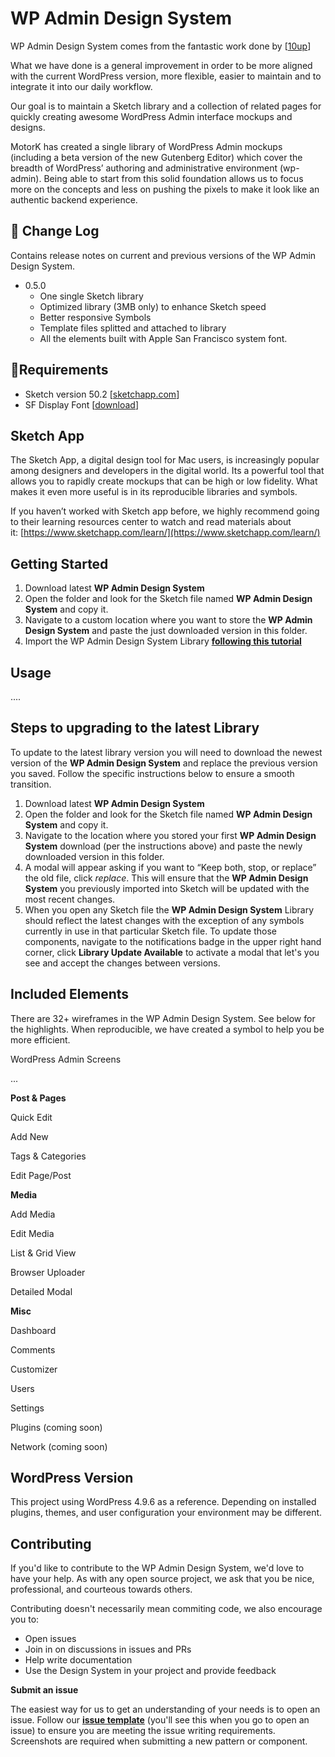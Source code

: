 # WP Admin Design System

WP Admin Design System comes from the fantastic work done by [[10up](https://github.com/10up/SketchPress)]

What we have done is a general improvement in order to be more aligned with the current WordPress version, more flexible, easier to maintain and to integrate it into our daily workflow.

Our goal is to maintain a Sketch library and a collection of related pages for quickly creating awesome WordPress Admin interface mockups and designs.

MotorK has created a single library of WordPress Admin mockups (including a beta version of the new Gutenberg Editor) which cover the breadth of WordPress’ authoring and administrative environment (wp-admin). Being able to start from this solid foundation allows us to focus more on the concepts and less on pushing the pixels to make it look like an authentic backend experience.


## **📝 Change Log**

Contains release notes on current and previous versions of the WP Admin Design System.

- 0.5.0
  - One single Sketch library
  - Optimized library (3MB only) to enhance Sketch speed
  - Better responsive Symbols
  - Template files splitted and attached to library
  - All the elements built with Apple San Francisco system font.


## 🚦Requirements

- Sketch version 50.2 [[sketchapp.com](https://www.sketchapp.com)]
- SF Display Font [[download](https://developer.apple.com/fonts/)]


## Sketch App

The Sketch App, a digital design tool for Mac users, is increasingly popular among designers and developers in the digital world. Its a powerful tool that allows you to rapidly create mockups that can be high or low fidelity. What makes it even more useful is in its reproducible libraries and symbols.

If you haven’t worked with Sketch app before, we highly recommend going to their learning resources center to watch and read materials about it: [https://www.sketchapp.com/learn/](https://www.sketchapp.com/learn/)


## Getting Started

1. Download latest **WP Admin Design System**
2. Open the folder and look for the Sketch file named **WP Admin Design System** and copy it.
3. Navigate to a custom location where you want to store the **WP Admin Design System** and paste the just downloaded version in this folder.
4. Import the WP Admin Design System Library [**following this tutorial**](/docs/importing-wp-admin-design-system-library.md)


## Usage

....


## Steps to upgrading to the latest Library

To update to the latest library version you will need to download the newest version of the **WP Admin Design System** and replace the previous version you saved. Follow the specific instructions below to ensure a smooth transition.

1. Download latest **WP Admin Design System**
2. Open the folder and look for the Sketch file named **WP Admin Design System** and copy it.
3. Navigate to the location where you stored your first **WP Admin Design System** download (per the instructions above) and paste the newly downloaded version in this folder.
4. A modal will appear asking if you want to “Keep both, stop, or replace” the old file, click *replace*. This will ensure that the **WP Admin Design System** you previously imported into Sketch will be updated with the most recent changes.
5. When you open any Sketch file the **WP Admin Design System** Library should reflect the latest changes with the exception of any symbols currently in use in that particular Sketch file. To update those components, navigate to the notifications badge in the upper right hand corner, click **Library Update Available** to activate a modal that let's you see and accept the changes between versions.


## **Included Elements**

There are 32+ wireframes in the WP Admin Design System. See below for the highlights. When reproducible, we have created a symbol to help you be more efficient.

WordPress Admin Screens

...

**Post & Pages**

Quick Edit

Add New

Tags & Categories

Edit Page/Post

**Media**

Add Media

Edit Media

List & Grid View

Browser Uploader

Detailed Modal

**Misc**

Dashboard

Comments

Customizer

Users

Settings

Plugins (coming soon)

Network (coming soon)


## **WordPress Version**

This project using WordPress 4.9.6 as a reference. Depending on installed plugins, themes, and user configuration your environment may be different.


## **Contributing**

If you'd like to contribute to the WP Admin Design System, we'd love to have your help. As with any open source project, we ask that you be nice, professional, and courteous towards others.

Contributing doesn't necessarily mean commiting code, we also encourage you to:

- Open issues
- Join in on discussions in issues and PRs
- Help write documentation
- Use the Design System in your project and provide feedback

**Submit an issue**

The easiest way for us to get an understanding of your needs is to open an issue. Follow our **[issue template](/docs/issue-template.md)** (you'll see this when you go to open an issue) to ensure you are meeting the issue writing requirements. Screenshots are required when submitting a new pattern or component.